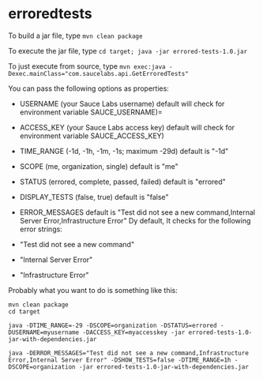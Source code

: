 # erroredtests

To build a jar file, type `mvn clean package`

To execute the jar file, type `cd target; java -jar errored-tests-1.0.jar`

To just execute from source, type `mvn exec:java -Dexec.mainClass="com.saucelabs.api.GetErroredTests"`

You can pass the following options as properties:

* USERNAME (your Sauce Labs username) default will check for environment variable SAUCE_USERNAME)=
* ACCESS_KEY (your Sauce Labs access key) default will check for environment variable SAUCE_ACCESS_KEY)
* TIME_RANGE (-1d, -1h, -1m, -1s; maximum -29d) default is "-1d"
* SCOPE (me, organization, single) default is "me"
* STATUS (errored, complete, passed, failed) default is "errored"
* DISPLAY_TESTS (false, true) default is "false"
* ERROR_MESSAGES default is "Test did not see a new command,Internal Server Error,Infrastructure Error"
Dy default, It checks for the following error strings:

* "Test did not see a new command"
* "Internal Server Error"
* "Infrastructure Error"

Probably what you want to do is something like this:
```
mvn clean package
cd target

java -DTIME_RANGE=-29 -DSCOPE=organization -DSTATUS=errored -DUSERNAME=myusername -DACCESS_KEY=myaccesskey -jar errored-tests-1.0-jar-with-dependencies.jar

java -DERROR_MESSAGES="Test did not see a new command,Infrastructure Error,Internal Server Error" -DSHOW_TESTS=false -DTIME_RANGE=1h -DSCOPE=organization -jar errored-tests-1.0-jar-with-dependencies.jar
```
